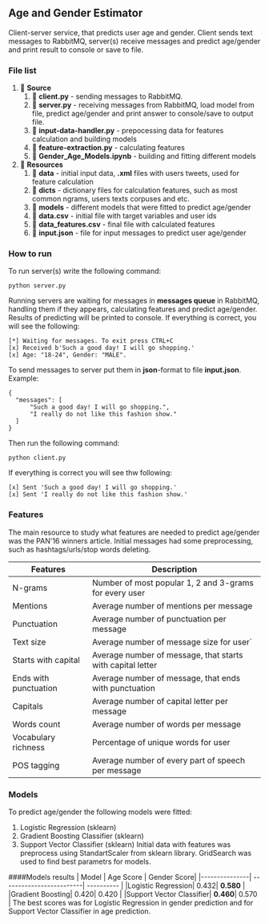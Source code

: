 Age and Gender Estimator
--------------------
Client-server service, that predicts user age and gender. Client sends text messages to RabbitMQ, server(s) receive messages and predict age/gender and print result to console or save to file.


### File list

1. :file_folder: **Source**
	1. :page_facing_up: **client.py** - sending messages to RabbitMQ.
	2. :page_facing_up: **server.py** - receiving messages from RabbitMQ, load model from file, predict age/gender and print answer to console/save to output file.
	3. :page_facing_up: **input-data-handler.py** - prepocessing data for features calculation and building models
	4. :page_facing_up: **feature-extraction.py** - calculating features
	5. :page_facing_up: **Gender_Age_Models.ipynb** - building and fitting different models
2. :file_folder: **Resources**
	1. :file_folder: **data** - initial input data, **.xml** files with users tweets, used for feature calculation
	2. :file_folder: **dicts** - dictionary files for calculation features, such as most common ngrams, users texts corpuses and etc.
	3. :file_folder: **models** - different models that were fitted to predict age/gender
	4. :page_facing_up: **data.csv** - initial file with target variables and user ids
	5. :page_facing_up: **data_features.csv** - final file with calculated features
	6. :page_facing_up: **input.json** - file for input messages to predict user age/gender



### How to run
To run server(s) write the following command:
```
python server.py
```
Running servers are waiting for messages in **messages queue** in RabbitMQ, handling them if they appears, calculating features and predict age/gender. Results of predicting will be printed to console. If everything is correct, you will see the following:
```
[*] Waiting for messages. To exit press CTRL+C
[x] Received b'Such a good day! I will go shopping.'
[x] Age: "18-24", Gender: "MALE".
```
To send messages to server put them in **json**-format to file **input.json**. Example:
```
{
  "messages": [
      "Such a good day! I will go shopping.",
      "I really do not like this fashion show."
  ]
}
```
Then run the following command:
```
python client.py
```
If everything is correct you will see thw following:
```
[x] Sent 'Such a good day! I will go shopping.'
[x] Sent 'I really do not like this fashion show.'
```



### Features
The main resource to study what features are needed to predict age/gender was the PAN'16 winners article. Initial messages had some preprocessing, such as hashtags/urls/stop words deleting.

| Features         | Description                  |
 ----------------- | ---------------------------- |
| N-grams			| Number of most popular 1, 2 and 3-grams for every user           |
| Mentions          | Average number of mentions per message            |
| Punctuation         | Average number of punctuation per message            |
| Text size        | Average number of message size for user` |
| Starts with capital       | Average number of message, that starts with capital letter |
| Ends with punctuation        | Average number of message, that ends with punctuation |
| Capitals       | Average number of capital letter per message |
| Words count        | Average number of words per message |
| Vocabulary richness        | Percentage of unique words for user |
| POS tagging       | Average number of every part of speech per message |

### Models
To predict age/gender the following models were fitted:
1. Logistic Regression (sklearn)
2. Gradient Boosting Classifier (sklearn)
3. Support Vector Classifier (sklearn)
Initial data with features was preprocess using StandartScaler from sklearn library.
GridSearch was used to  find best parametrs for models.

####Models results
| Model         | Age Score                | Gender Score|
|---------------| -------------------------|  ---------- |
|Logistic Regression| 0.432|  **0.580** |
|Gradient Boosting| 0.420|  0.420 |
|Support Vector Classifier| **0.460**|  0.570 |
The best scores was for Logistic Regression in gender prediction and for Support Vector Classifier in age prediction.
